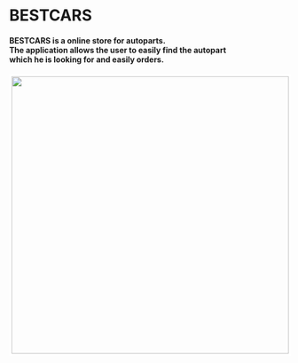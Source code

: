 # BESTCARS
<h4>
 BESTCARS is a online store for autoparts. <br/> 
 Тhe application allows the user to easily find the autopart <br/> which he is looking for and easily orders.
</h4>

<img src="https://res.cloudinary.com/bestcar-bg/image/upload/r_14/v1637093308/Deniz%20Memduev/store_ii4wp3.png" style="border: 4px solid white; width:500px; heigth:800px;"  />
